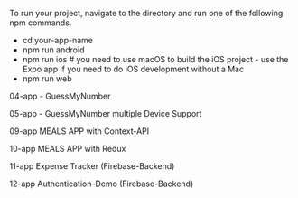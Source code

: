 To run your project, navigate to the directory and run one of the following npm commands.

- cd your-app-name
- npm run android
- npm run ios # you need to use macOS to build the iOS project - use the Expo app if you need to do iOS development without a Mac
- npm run web


04-app - GuessMyNumber

05-app - GuessMyNumber 
multiple Device Support

09-app MEALS APP with Context-API

10-app MEALS APP with Redux

11-app Expense Tracker (Firebase-Backend)

12-app Authentication-Demo (Firebase-Backend)


